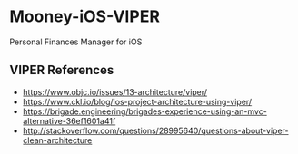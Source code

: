 # Mooney-iOS-VIPER
Personal Finances Manager for iOS

## VIPER References

* https://www.objc.io/issues/13-architecture/viper/
* https://www.ckl.io/blog/ios-project-architecture-using-viper/
* https://brigade.engineering/brigades-experience-using-an-mvc-alternative-36ef1601a41f
* http://stackoverflow.com/questions/28995640/questions-about-viper-clean-architecture
